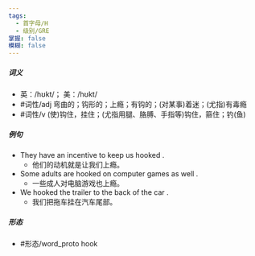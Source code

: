 ```yaml
---
tags:
  - 首字母/H
  - 级别/GRE
掌握: false
模糊: false
---
```

##### 词义
- 英：/hʊkt/； 美：/hʊkt/
- #词性/adj  弯曲的；钩形的；上瘾；有钩的；(对某事)着迷；(尤指)有毒瘾
- #词性/v  (使)钩住，挂住；(尤指用腿、胳膊、手指等)钩住，箍住；钓(鱼)
##### 例句
- They have an incentive to keep us hooked .
	- 他们的动机就是让我们上瘾。
- Some adults are hooked on computer games as well .
	- 一些成人对电脑游戏也上瘾。
- We hooked the trailer to the back of the car .
	- 我们把拖车挂在汽车尾部。
##### 形态
- #形态/word_proto hook

